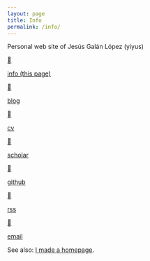 ```yaml
---
layout: page
title: Info
permalink: /info/
---
```


Personal web site of Jesús Galán López (yiyus)

<nav class="about">
<a href="{{ site.baseurl }}/info"><p>info (this page)</p></a>
<a href="{{ site.baseurl }}/blog"><p>blog</p></a>
<a href="{{ site.baseurl }}/cv"><p>cv</p></a>
<a href="{{ site.baseurl }}/scholar"><p>scholar</p></a>
<a href="https://github.com/yiyus"><p>github</p></a>
<a href="{{ site.baseurl }}/feed.xml" title="rss"><p>rss</p></a>
<a href="mailto:yy@yiyus.info"><p>email</p></a>
</nav>

See also:
[I made a homepage](/I-made-a-homepage).

 

